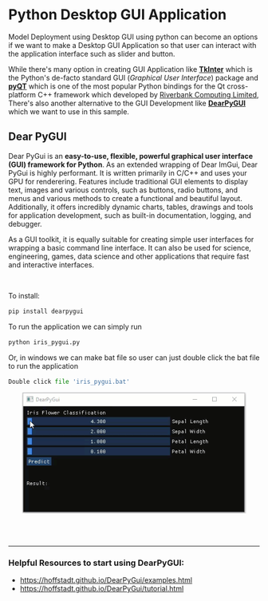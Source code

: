 # Python Desktop GUI Application

Model Deployment using Desktop GUI using python can become an options if we want to make a Desktop GUI Application so that user can interact with the application interface such as slider and button.

While there's many option in creating GUI Application like **[TkInter](https://wiki.python.org/moin/TkInter)** which is the Python's de-facto standard GUI (*Graphical User Interface*) package and **[pyQT](https://wiki.python.org/moin/PyQt)** which is one of the most popular Python bindings for the Qt cross-platform C++ framework which developed by [Riverbank Computing Limited](http://www.riverbankcomputing.com/), There's also another alternative to the GUI Development like **[DearPyGUI](https://hoffstadt.github.io/DearPyGui/index.html)** which we want to use in this sample.

## Dear PyGUI
Dear PyGui is an **easy-to-use, flexible, powerful graphical user interface (GUI) framework for Python**. As an extended wrapping of Dear ImGui, Dear PyGui is highly performant. It is written primarily in C/C++ and uses your GPU for renderering. Features include traditional GUI elements to display text, images and various controls, such as buttons, radio buttons, and menus and various methods to create a functional and beautiful layout. Additionally, it offers incredibly dynamic charts, tables, drawings and tools for application development, such as built-in documentation, logging, and debugger.

As a GUI toolkit, it is equally suitable for creating simple user interfaces for wrapping a basic command line interface. It can also be used for science, engineering, games, data science and other applications that require fast and interactive interfaces.

<br>

To install:

```python 
pip install dearpygui
```
To run the application we can simply run

```python
python iris_pygui.py
```

Or, in windows we can make bat file so user can just double click the bat file to run the application
```python
Double click file 'iris_pygui.bat'
```

<p align="center"> 
<img src="../static/dear_pygui.gif" width="450">
</p>

<br><br>
___
### Helpful Resources to start using DearPyGUI:

* https://hoffstadt.github.io/DearPyGui/examples.html
* https://hoffstadt.github.io/DearPyGui/tutorial.html